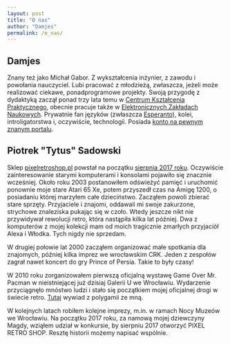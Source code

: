 ```yaml
---
layout: post
title: "O nas"
author: "Damjes"
permalink: /o_nas/
---
```


Damjes
------

Znany też jako Michał Gabor. Z wykształcenia inżynier, z zawodu i powołania nauczyciel. Lubi pracować z młodzieżą, zwłaszcza, jeżeli może realizować ciekawe, ponadprogramowe projekty. Swoją przygodę z dydaktyką zaczął ponad trzy lata temu w [Centrum Kształcenia Praktycznego](http://www.ckp.pl/), obecnie pracuje także w [Elektronicznych Zakładach Naukowych](http://ezn.edu.pl/). Prywatnie fan języków (zwłaszcza [Esperanto](https://pl.wikipedia.org/wiki/Esperanto)), kolei, introligatorstwa i, oczywiście, technologii. Posiada [konto na pewnym znanym portalu](https://facebook.com/eo.damj.es).

Piotrek "Tytus" Sadowski
------------------------

Sklep [pixelretroshop.pl](https://www.pixelretroshop.pl/) powstał na początku [sierpnia 2017 roku](https://web.facebook.com/events/1982305188719978). Oczywiście zainteresowanie starymi komputerami i konsolami pojawiło się znacznie wcześniej. Około roku 2003 postanowiłem odświeżyć pamięć i uruchomić ponownie moje stare Atari 65 Xe, potem przyszedł czas na Amigę 1200, o posiadaniu której marzyłem całe dzieciństwo. Zacząłem powoli zbierać stare sprzęty. Przyjaciele i znajomi, oddawali mi swoje zakurzone, strychowe znaleziska pukając się w czoło. Wtedy jeszcze nikt nie przywidywał rewolucji retro, która nastąpiła kilka lat później. Dwa z komputerów z mojej kolekcji mam od moich tragicznie zmarłych przyjaciół Alexa i Włodka. Tych nigdy nie sprzedam.

W drugiej połowie lat 2000 zacząłem organizować małe spotkania dla znajomych, później kilka imprez we wrocławskim CRK. Jeden z zespołów zagrał nawet koncert do gry Prince of Persia. Takie to były czasy!

W 2010 roku zorganizowałem pierwszą oficjalną wystawę Game Over Mr. Pacman w nieistniejącej już dzisiaj Galerii U we Wrocławiu. Wydarzenie przyciągnęło mnóstwo ludzi i stało się początkiem mojej oficjalnej drogi w świecie retro. [Tutaj](http://polygamia.pl/game-over-mr-pacman/) wywiad z polygamii ze mną.

W kolejnych latach robiłem kolejne imprezy, m.in. w ramach Nocy Muzeów we Wrocławiu. Na początku 2017 roku, za namową mojej dziewczyny Magdy, wziąłem udział w konkursie, by sierpniu 2017 otworzyć PIXEL RETRO SHOP. Resztę historii możemy napisać wspólnie.
